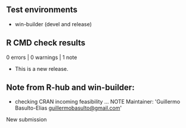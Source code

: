 ## Test environments
* win-builder (devel and release)

## R CMD check results

0 errors | 0 warnings | 1 note

* This is a new release.

## Note from R-hub and win-builder:

* checking CRAN incoming feasibility ... NOTE
Maintainer: 'Guillermo Basulto-Elias <guillermobasulto@gmail.com>'

New submission
